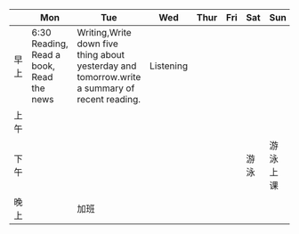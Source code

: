 
|     | Mon                                            | Tue                                                                                           | Wed       | Thur | Fri | Sat | Sun  |
| --- | ---------------------------------------------- | --------------------------------------------------------------------------------------------- | --------- | ---- | --- | --- | ---- |
| 早上  | 6:30 Reading,<br>Read a book,<br>Read the news | Writing,Write down five thing about yesterday and tomorrow.write a summary of recent reading. | Listening |      |     |     |      |
| 上午  |                                                |                                                                                               |           |      |     |     |      |
| 下午  |                                                |                                                                                               |           |      |     | 游泳  | 游泳上课 |
| 晚上  |                                                | 加班                                                                                            |           |      |     |     |      |
